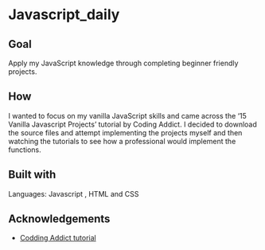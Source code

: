 # Javascript_daily

## Goal
Apply my JavaScript knowledge through completing beginner friendly projects. 

## How 
I wanted to focus on my vanilla JavaScript skills and came across the ‘15 Vanilla Javascript Projects’ tutorial by Coding Addict. I decided to download the source files and attempt implementing the projects myself and then watching the tutorials to see how a professional would implement the functions. 

## Built with 
Languages:  Javascript , HTML and CSS


## Acknowledgements
* [Codding Addict tutorial](https://www.youtube.com/watch?v=c5SIG7Ie0dM&t=28879s)

